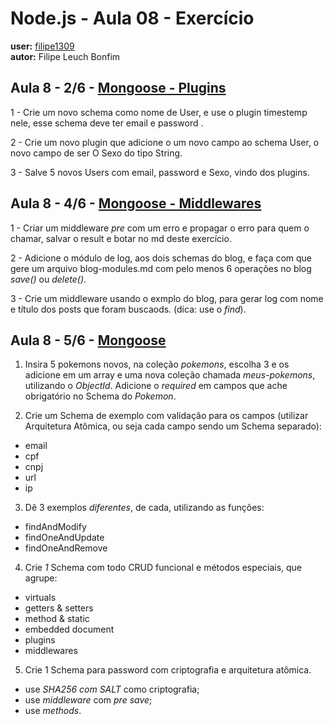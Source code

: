 # Node.js - Aula 08 - Exercício
**user:** [filipe1309](https://github.com/filipe1309)  
**autor:** Filipe Leuch Bonfim


## Aula 8 - 2/6 - [Mongoose - Plugins](https://docs.google.com/presentation/d/1_CHh_fTkzgxAnxB3MlZ5WRhTqMLViMk__jkCZiZ3IMA/edit#slide=id.gfc411b2d6_0_6)

1 - Crie um novo schema como nome de User, e use o plugin timestemp nele, esse schema deve ter email e password .

2 - Crie um novo plugin que adicione o um novo campo ao schema User, o novo campo de ser O Sexo do tipo String.

3 - Salve 5 novos Users com email, password e Sexo, vindo dos plugins.


## Aula 8 - 4/6 - [Mongoose - Middlewares](https://www.youtube.com/watch?v=xR3ex_YjQyc)

 1 - Criar um middleware *pre* com um erro e propagar o erro para quem o chamar, salvar o result e botar no md deste exercício.

 2 - Adicione o módulo de log, aos dois schemas do blog, e faça com que gere um arquivo blog-modules.md com pelo menos 6 operações no blog *save()* ou *delete()*.

 3 - Crie um middleware usando o exmplo do blog, para gerar log com nome e título dos posts que foram buscaods. (dica: use o *find*).


## Aula 8 - 5/6 - [Mongoose](https://docs.google.com/presentation/d/1_CHh_fTkzgxAnxB3MlZ5WRhTqMLViMk__jkCZiZ3IMA/edit#slide=id.gee412a61c_2_0)

1. Insira 5 pokemons novos, na coleção *pokemons*, escolha 3 e os adicione em um array e uma nova coleção chamada *meus-pokemons*, utilizando o *ObjectId*. Adicione o *required* em campos que ache obrigatório no Schema do *Pokemon*.

2. Crie um Schema de exemplo com validação para os campos (utilizar Arquitetura Atômica, ou seja cada campo sendo um Schema separado):
 - email
 - cpf
 - cnpj
 - url
 - ip

3. Dê 3 exemplos *diferentes*, de cada, utilizando as funções:
 - findAndModify
 - findOneAndUpdate
 - findOneAndRemove

4. Crie *1* Schema com todo CRUD funcional e métodos especiais, que agrupe:
 - virtuals
 - getters & setters
 - method & static
 - embedded document
 - plugins
 - middlewares

5. Crie 1 Schema para password com criptografia e arquitetura atômica.
 - use *SHA256 com SALT* como criptografia;
 - use *middleware* com *pre save*;
 - use *methods*.
